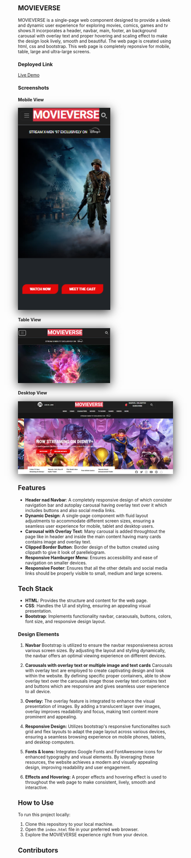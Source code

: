 ## MOVIEVERSE

MOVIEVERSE is a single-page web component designed to provide a sleek and dynamic user experience for exploring movies, comics, games and tv shows.It incorporates a header, navbar, main, footer, an background carousal with overlay text and proper hovering and scaling effect to make the design look lively, smooth and beautiful. The web page is created using html, css and bootstrap. This web page is completely reponsive for mobile, table, large and ultra-large screens.

### Deployed Link

[Live Demo](https://cosmic-boba-518430.netlify.app/)

### Screenshots

#### Mobile View
<img src="./assets/mv_mobile.png" alt="Mobile View" width="300" 
style="box-shadow: 0px 6px 30px rgba(0, 0, 0, 0.8);">

#### Table View
<img src="./assets/mv_tablet.png" alt="Mobile View" width="300" 
style="box-shadow: 0px 6px 30px rgba(0, 0, 0, 0.8);">

#### Desktop View
<img src="./assets/mv_desktop.png" alt="Desktop View" style="box-shadow: 0px 6px 30px rgba(0, 0, 0, 0.8);">

## Features

- **Header nad Navbar**: A completely responsive design of which consister navigation bar and autoplay carousal having overlay text over it which includes buttons and also social media links.
- **Dynamic Design**: A single-page component with fluid layout adjustments to accommodate different screen sizes, ensuring a seamless user experience for mobile, tablet and desktop users.
- **Carousal with Overlay Text**: Many carousal is added throughtout the page like in header and inside the main content having many cards contains image and overlay text.
- **Clipped Border Button**: Border design of the button created using clippath to give it look of parellelogram.
- **Responsive Hamburger Menu**: Ensures accessibility and ease of navigation on smaller devices.
- **Responsive Footer**: Ensures that all the other details and social media links should be properly visible to small, medium and large screens.

## Tech Stack

- **HTML**: Provides the structure and content for the web page.
- **CSS**: Handles the UI and styling, ensuring an appealing visual presentation.
- **Bootstrap**: Implements functionality navbar, caraousals, buttons, colors, font size, and responsive design layout.

### Design Elements

1. **Navbar**
   Bootstrap is utilized to ensure the navbar responsiveness across various screen sizes. By adjusting the layout and styling dynamically, the navbar offers an optimal viewing experience on different devices.

2. **Carousals with overlay text or multiple image and text cards**
   Carousals with overlay text are employed to create captivating design and look within the website. By defining specific proper containers, able to show overlay text over the carousals image those overlay text contains text and buttons which are responsive and gives seamless user experience to all device.

3. **Overlay:**
   The overlay feature is integrated to enhance the visual presentation of images. By adding a translucent layer over images, overlay improves readability and focus, making text content more prominent and appealing.
   
5. **Responsive Design:**
  Utilizes bootstrap's responsive functionalites such grid and flex layouts to adapt the page layout across various devices, ensuring a seamless browsing experience on mobile phones, tablets, and desktop computers.

6. **Fonts & Icons:**
  Integrates Google Fonts and FontAwesome icons for enhanced typography and visual elements. By leveraging these resources, the website achieves a modern and visually appealing design, improving readability and user engagement.

7. **Effects and Hovering:**
   A proper effects and hovering effect is used to throughout the web page to make consistent, lively, smooth and interactive.

## How to Use

To run this project locally:

1. Clone this repository to your local machine.
2. Open the `index.html` file in your preferred web browser.
3. Explore the MOVIEVERSE experience right from your device.

## Contributors
